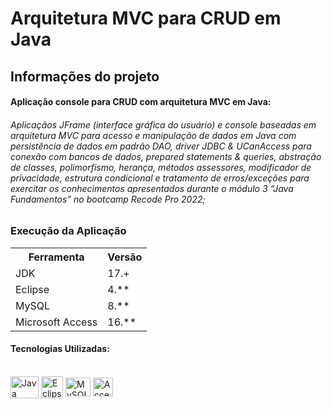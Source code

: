 # Arquitetura MVC para CRUD em Java

## Informações do projeto


#### Aplicação console para CRUD com arquitetura MVC em Java:

###### Aplicaçãos JFrame (interface gráfica do usuário) e console baseadas em arquitetura MVC para acesso e manipulação de dados em Java com persistência de dados em padrão DAO, driver JDBC & UCanAccess para conexão com bancos de dados, prepared statements & queries, abstração de classes, polimorfismo, herança, métodos assessores,  modificador de privacidade, estrutura condicional e tratamento de erros/exceções para exercitar os conhecimentos apresentados durante o módulo 3 “Java Fundamentos” no bootcamp Recode Pro 2022;


### Execução da Aplicação

<table>
<tr>
	<th>Ferramenta</th>
	<th>Versão</th>
</tr>
<tr>
	<td>JDK</td>
	<td>17.+</td>
</tr>
<tr>
	<td>Eclipse</td>
	<td>4.**</td>
</tr>
<tr>
	<td>MySQL</td>
	<td>8.**</td>
</tr>
<tr>
	<td>Microsoft Access</td>
	<td>16.**</td>
</tr>
</table>


#### Tecnologias Utilizadas:  
 

<div style="display: inline_block"><br>  
<img align="center" alt="Java" height="35" width="45" src="https://cdn.icon-icons.com/icons2/2415/PNG/512/java_original_logo_icon_146458.png" />
<img align="center" alt="Eclipse" height="35" width="35" src="https://cdn.icon-icons.com/icons2/1381/PNG/512/eclipse_94656.png" />
<img align="center" alt="MySQL" height="30" width="40" src="https://cdn.jsdelivr.net/gh/devicons/devicon/icons/mysql/mysql-plain.svg" />
<img align="center" alt="Access" height="30" width="32" src="https://cdn.icon-icons.com/icons2/2397/PNG/512/microsoft_office_access_logo_icon_145727.png" />



</div>  